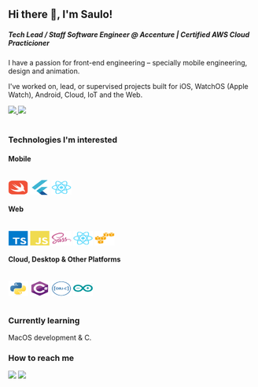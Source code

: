 ## Hi there 👋, I'm Saulo!

##### Tech Lead / Staff Software Engineer @ Accenture | Certified AWS Cloud Practicioner

I have a passion for front-end engineering – specially mobile engineering, design and animation.

I've worked on, lead, or supervised projects built for iOS, WatchOS (Apple Watch), Android, Cloud, IoT and the Web.


<div align="left">
  <a href="https://github.com/freirezinho">
  <img height="150em" src="https://github-readme-stats.vercel.app/api?username=freirezinho&show_icons=true&theme=dracula&include_all_commits=true&count_private=true&hide=prs,issues,stars"/>
  <img height="150em" src="https://github-readme-stats.vercel.app/api/top-langs/?username=freirezinho&layout=compact&langs_count=7&theme=dracula"/>
  </a>
</div>
<br />

### Technologies I'm interested

#### Mobile

<div style="display: inline_block"><br>
  <img align="center" alt="Swift" height="30" width="40" src="https://raw.githubusercontent.com/devicons/devicon/master/icons/swift/swift-original.svg">
  <img align="center" alt="Flutter" height="30" width="40" src="https://raw.githubusercontent.com/devicons/devicon/master/icons/flutter/flutter-original.svg">
  <img align="center" alt="React" height="30" width="40" src="https://raw.githubusercontent.com/devicons/devicon/master/icons/react/react-original.svg">
</div>

#### Web

<div style="display: inline_block"><br>
  <img align="center" alt="TypeScript" height="30" width="40" src="https://raw.githubusercontent.com/devicons/devicon/master/icons/typescript/typescript-plain.svg">
  <img align="center" alt="JavaScript" height="30" width="40" src="https://raw.githubusercontent.com/devicons/devicon/master/icons/javascript/javascript-plain.svg">
  <img align="center" alt="SASS" height="30" width="40" src="https://raw.githubusercontent.com/devicons/devicon/master/icons/sass/sass-original.svg">
  <img align="center" alt="React" height="30" width="40" src="https://raw.githubusercontent.com/devicons/devicon/master/icons/react/react-original.svg">
  <img align="center" alt="AWS" height="30" width="40" src="https://raw.githubusercontent.com/devicons/devicon/master/icons/amazonwebservices/amazonwebservices-original.svg">
</div>

#### Cloud, Desktop & Other Platforms

<div style="display: inline_block"><br>
  <img align="center" alt="Python" height="30" width="40" src="https://raw.githubusercontent.com/devicons/devicon/master/icons/python/python-original.svg">
  <img align="center" alt="CSharp" height="30" width="40" src="https://raw.githubusercontent.com/devicons/devicon/master/icons/csharp/csharp-original.svg">
  <img align="center" alt="Objective-C" height="30" width="40" src="https://raw.githubusercontent.com/devicons/devicon/master/icons/objectivec/objectivec-plain.svg">
  <img align="center" alt="Arduino" height="30" width="40" src="https://raw.githubusercontent.com/devicons/devicon/master/icons/arduino/arduino-original.svg">
</div>
<br />

### Currently learning

MacOS development & C.
<br />

### How to reach me

<div> 
  <a href="https://www.linkedin.com/in/saulo-freire" target="_blank">
  <img src="https://img.shields.io/badge/-LinkedIn-%230077B5?style=for-the-badge&logo=linkedin&logoColor=white" target="_blank"></a> 
  <a href = "mailto:freiretstudios@gmail.com">
  <img src="https://img.shields.io/badge/-Gmail-%23333?style=for-the-badge&logo=gmail&logoColor=white" target="_blank"></a>
</div>
